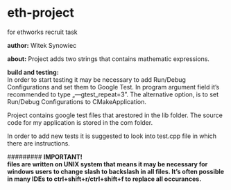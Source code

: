 # eth-project
for ethworks recruit task

<b>author:</b> Witek Synowiec

<b>about:</b> Project adds two strings that contains mathematic expressions. 

<b>build and testing:</b><br>
In order to start testing it may be necessary to add Run/Debug Configurations and set them to Google Test. In program argument field it’s recommended to type „—gtest_repeat=3”. The alternative option, is to set Run/Debug Configurations to CMakeApplication.

Project contains google test files that arestored in the lib folder. The source code for my application is stored in the com folder.

In order to add new tests it is suggested to look into test.cpp file in which there are instructions.

#########
<b>IMPORTANT!</br> files are written on UNIX system that means it may be necessary for windows users to change slash to backslash in all files. It’s often possible in many IDEs to ctrl+shift+r/ctrl+shift+f to replace all occurances.  
